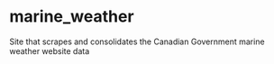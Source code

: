 # marine_weather
Site that scrapes and consolidates the Canadian Government marine weather website data

